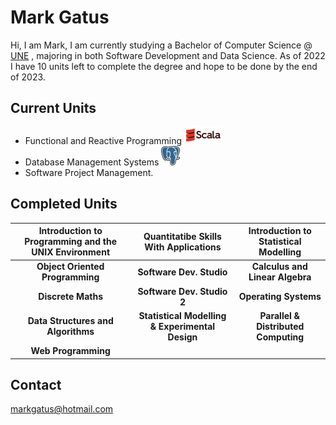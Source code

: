 Mark Gatus
==========
Hi, I am Mark, I am currently studying a Bachelor of Computer Science @ [UNE](https://www.une.edu.au/) , majoring in both Software Development and Data Science. As of 2022 
I have 10 units left to complete the degree and hope to be done by the end of 2023.

Current Units
-------------
- Functional and Reactive Programming ![alt text](./Scala1.png)
- Database Management Systems ![alt text](./PostgreSQL.png)
- Software Project Management.

Completed Units
---------------

| Introduction to Programming and the UNIX Environment | Quantitatibe Skills With Applications | Introduction to Statistical Modelling | 
| :---: | :---: | :---: |
| <b>Object Oriented Programming</b> | <b>Software Dev. Studio</b> | <b>Calculus and Linear Algebra</b> |
| <b>Discrete Maths</b> | <b>Software Dev. Studio 2</b> | <b>Operating Systems</b> |
| <b>Data Structures and Algorithms</b> | <b>Statistical Modelling & Experimental Design</b> | <b>Parallel & Distributed Computing</b> |
| <b>Web Programming</b> |


Contact
-------
markgatus@hotmail.com
